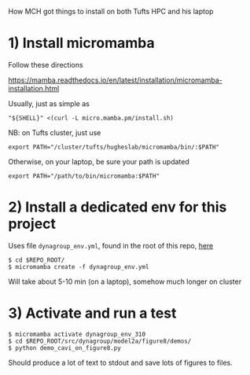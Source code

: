 How MCH got things to install on both Tufts HPC and his laptop

# 1) Install micromamba

Follow these directions

<https://mamba.readthedocs.io/en/latest/installation/micromamba-installation.html>

Usually, just as simple as

```
"${SHELL}" <(curl -L micro.mamba.pm/install.sh)
```

NB: on Tufts cluster, just use

```
export PATH="/cluster/tufts/hugheslab/micromamba/bin/:$PATH"
```

Otherwise, on your laptop, be sure your path is updated

```
export PATH="/path/to/bin/micromamba:$PATH"
```

# 2) Install a dedicated env for this project 

Uses file `dynagroup_env.yml`, found in the root of this repo, [here](https://github.com/tufts-ml/team-dynamics-time-series/blob/mch_install/dynagroup_env.yml)

```
$ cd $REPO_ROOT/
$ micromamba create -f dynagroup_env.yml
```

Will take about 5-10 min (on a laptop), somehow much longer on cluster

# 3) Activate and run a test

```
$ micromamba activate dynagroup_env_310
$ cd $REPO_ROOT/src/dynagroup/model2a/figure8/demos/
$ python demo_cavi_on_figure8.py 
``` 

Should produce a lot of text to stdout and save lots of figures to files.
